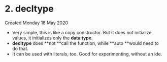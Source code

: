 # 2. decltype
Created Monday 18 May 2020

* Very simple, this is like a copy constructor. But it does not initialize values, it initializes only the **data type**.
* **decltype** does **not **call the function, while **auto **would need to do that.
* It can be used with literals, too. Good for experimenting, without an ide.





